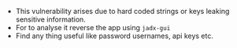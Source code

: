 
-  This vulnerability arises due to hard coded strings or keys leaking sensitive information.
- For to analyse it reverse the app using `jadx-gui`
- Find any thing useful like password usernames, api keys etc.
